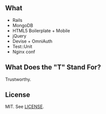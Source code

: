 ## What ##
* Rails
* MongoDB
* HTML5 Boilerplate + Mobile
* jQuery
* Devise + OmniAuth
* Test::Unit
* Nginx conf

## What Does the "T" Stand For? ##
Trustworthy.

## License ##
MIT. See [LICENSE](/LICENSE).